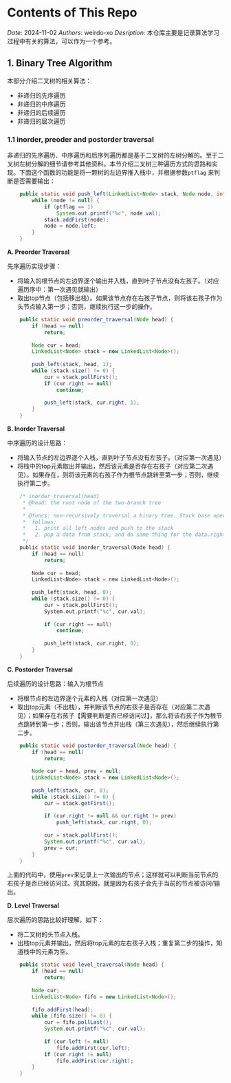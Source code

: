 # Contents of This Repo

*Date*: 2024-11-02
*Authors*: weirdo-xo
*Desription*: 本仓库主要是记录算法学习过程中有关的算法，可以作为一个参考。

## 1. Binary Tree Algorithm
本部分介绍二叉树的相关算法：
+ 非递归的先序遍历
+ 非递归的中序遍历
+ 非递归的后续遍历
+ 非递归的层次遍历

### 1.1 inorder, preoder and postorder traversal

​	非递归的先序遍历、中序遍历和后序列遍历都是基于二叉树的左树分解的。至于二叉树左树分解的细节请参考其他资料。本节介绍二叉树三种遍历方式的思路和实现。下面这个函数的功能是将一颗树的左边界推入栈中，并根据参数`ptflag` 来判断是否需要输出：

```java
	public static void push_left(LinkedList<Node> stack, Node node, int ptflag) {
		while (node != null) {
			if (ptflag == 1) 
				System.out.printf("%c", node.val);
			stack.addFirst(node);
			node = node.left;
		}
	}
```



**A. Preorder Traversal**

先序遍历实现步骤：

+ 将输入的根节点的左边界逐个输出并入栈，直到叶子节点没有左孩子。（对应遍历序中：第一次遇见就输出）
+ 取出top节点（包括移出栈）。如果该节点存在右孩子节点，则将该右孩子作为头节点输入第一步；否则，继续执行这一步的操作。

```java
	public static void preorder_traversal(Node head) {
		if (head == null)
			return;
		
		Node cur = head;
		LinkedList<Node> stack = new LinkedList<Node>();
		
		push_left(stack, head, 1);
		while (stack.size() != 0) {
			cur = stack.pollFirst();
			if (cur.right == null)
				continue;
			
			push_left(stack, cur.right, 1);
		}		
	}
```



**B. Inorder Traversal**

中序遍历的设计思路：

+ 将输入节点的左边界逐个入栈，直到叶子节点没有左孩子。（对应第一次遇见）
+ 将栈中的top元素取出并输出，然后该元素是否存在右孩子（对应第二次遇见）。如果存在，则将该元素的右孩子作为根节点跳转至第一步；否则，继续执行第二步。

```c
	/* inorder_traversal(head)
	 * @head: the root node of the two-branch tree
	 * 
	 * @funcs: non-recursively traversal a binary tree. Stack base operations as 
	 *  follows:
	 *   1. print all left nodes and push to the stack
	 *   2. pop a data from stack, and do same thing for the data.right
	 */
	public static void inorder_traversal(Node head) {
		if (head == null)
			return;
		
		Node cur = head;
		LinkedList<Node> stack = new LinkedList<Node>();
		
		push_left(stack, head, 0);
		while (stack.size() != 0) {
			cur = stack.pollFirst();
			System.out.printf("%c", cur.val);
			
			if (cur.right == null)
				continue;
			
			push_left(stack, cur.right, 0);
		}
	}
```



**C. Postorder Traversal**

后续遍历的设计思路：输入为根节点

+ 将根节点的左边界逐个元素的入栈（对应第一次遇见）
+ 取出top元素（不出栈），并判断该节点的右孩子是否存在（对应第二次遇见）；如果存在右孩子【需要判断是否已经访问过】，那么将该右孩子作为根节点跳转到第一步；否则，输出该节点并出栈（第三次遇见），然后继续执行第二步。

```java
	public static void postorder_traversal(Node head) {
		if (head == null)
			return;
		
		Node cur = head, prev = null;
		LinkedList<Node> stack = new LinkedList<Node>();
		
		push_left(stack, cur, 0);
		while (stack.size() != 0) {
			cur = stack.getFirst();
			
			if (cur.right != null && cur.right != prev)
				push_left(stack, cur.right, 0);
			
			cur = stack.pollFirst();
			System.out.printf("%c", cur.val);
			prev = cur;
		}
	}
```

上面的代码中，使用`prev`来记录上一次输出的节点；这样就可以判断当前节点的右孩子是否已经访问过。究其原因，就是因为右孩子会先于当前的节点被访问/输出。



**D. Level Traversal**

层次遍历的思路比较好理解，如下：

+ 将二叉树的头节点入栈。
+ 出栈top元素并输出，然后将top元素的左右孩子入栈；重复第二步的操作，知道栈中的元素为空。

```java
	public static void level_traversal(Node head) {
		if (head == null)
			return;
		
		Node cur;
		LinkedList<Node> fifo = new LinkedList<Node>();
		
		fifo.addFirst(head);
		while (fifo.size() != 0) {
			cur = fifo.pollLast();
			System.out.printf("%c", cur.val);
			
			if (cur.left != null)
				fifo.addFirst(cur.left);
			if (cur.right != null)
				fifo.addFirst(cur.right);
		}
	}
```

